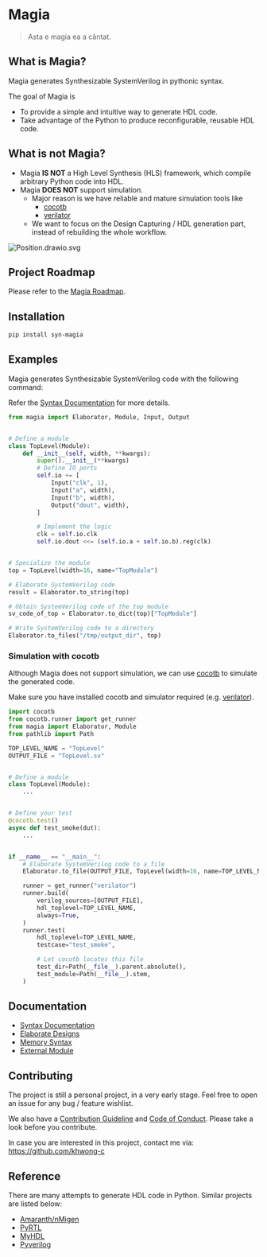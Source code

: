 # Magia

> Asta e magia ea a căntat.

## What is Magia?

Magia generates Synthesizable SystemVerilog in pythonic syntax.

The goal of Magia is

- To provide a simple and intuitive way to generate HDL code.
- Take advantage of the Python to produce reconfigurable, reusable HDL code.

## What is not Magia?

- Magia **IS NOT** a High Level Synthesis (HLS) framework, which compile arbitrary Python code into HDL.
- Magia **DOES NOT** support simulation.
    - Major reason is we have reliable and mature simulation tools like
        - [cocotb](https://www.cocotb.org/)
        - [verilator](https://www.veripool.org/verilator/)
    - We want to focus on the Design Capturing / HDL generation part, instead of rebuilding the whole workflow.

![Position.drawio.svg](docs/img/Position.drawio.svg)

## Project Roadmap

Please refer to the [Magia Roadmap](docs/roadmap.md).

## Installation

```bash
pip install syn-magia
```

## Examples

Magia generates Synthesizable SystemVerilog code with the following command:

Refer the [Syntax Documentation](docs/syntax.md) for more details.

```python
from magia import Elaborator, Module, Input, Output


# Define a module
class TopLevel(Module):
    def __init__(self, width, **kwargs):
        super().__init__(**kwargs)
        # Define IO ports
        self.io += [
            Input("clk", 1),
            Input("a", width),
            Input("b", width),
            Output("dout", width),
        ]

        # Implement the logic
        clk = self.io.clk
        self.io.dout <<= (self.io.a + self.io.b).reg(clk)


# Specialize the module
top = TopLevel(width=16, name="TopModule")

# Elaborate SystemVerilog code
result = Elaborator.to_string(top)

# Obtain SystemVerilog code of the top module
sv_code_of_top = Elaborator.to_dict(top)["TopModule"]

# Write SystemVerilog code to a directory
Elaborator.to_files("/tmp/output_dir", top)
```

### Simulation with cocotb

Although Magia does not support simulation, we can use [cocotb](https://www.cocotb.org/) to simulate the generated code.

Make sure you have installed cocotb and simulator required (e.g. [verilator](https://www.veripool.org/verilator/)).

```python
import cocotb
from cocotb.runner import get_runner
from magia import Elaborator, Module
from pathlib import Path

TOP_LEVEL_NAME = "TopLevel"
OUTPUT_FILE = "TopLevel.sv"


# Define a module
class TopLevel(Module):
    ...


# Define your test
@cocotb.test()
async def test_smoke(dut):
    ...


if __name__ == "__main__":
    # Elaborate SystemVerilog code to a file
    Elaborator.to_file(OUTPUT_FILE, TopLevel(width=16, name=TOP_LEVEL_NAME))

    runner = get_runner("verilator")
    runner.build(
        verilog_sources=[OUTPUT_FILE],
        hdl_toplevel=TOP_LEVEL_NAME,
        always=True,
    )
    runner.test(
        hdl_toplevel=TOP_LEVEL_NAME,
        testcase="test_smoke",

        # Let cocotb locates this file
        test_dir=Path(__file__).parent.absolute(),
        test_module=Path(__file__).stem,
    )
```

## Documentation

- [Syntax Documentation](docs/syntax.md)
- [Elaborate Designs](docs/elaborate.md)
- [Memory Syntax](docs/memory.md)
- [External Module](docs/external_module.md)

## Contributing

The project is still a personal project, in a very early stage.
Feel free to open an issue for any bug / feature wishlist.

We also have a [Contribution Guideline](docs/CONTRIBUTING.md) and [Code of Conduct](docs/CODE_OF_CONDUCT.md).
Please take a look before you contribute.

In case you are interested in this project, contact me via:
https://github.com/khwong-c

## Reference

There are many attempts to generate HDL code in Python.
Similar projects are listed below:

- [Amaranth/nMigen](https://github.com/amaranth-lang/amaranth)
- [PyRTL](https://pyrtl.readthedocs.io/)
- [MyHDL](http://www.myhdl.org/)
- [Pyverilog](https://github.com/PyHDI/Pyverilog)